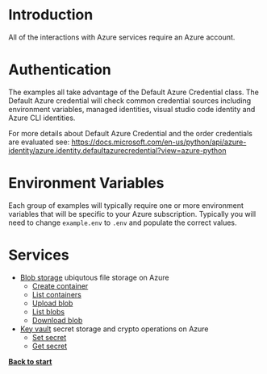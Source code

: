 # Introduction

All of the interactions with Azure services require an Azure account.

# Authentication

The examples all take advantage of the Default Azure Credential class. The Default Azure credential will check common credential sources including environment variables, managed identities, visual studio code identity and Azure CLI identities.

For more details about Default Azure Credential and the order credentials are evaluated see: https://docs.microsoft.com/en-us/python/api/azure-identity/azure.identity.defaultazurecredential?view=azure-python

# Environment Variables

Each group of examples will typically require one or more environment variables that will be specific to your Azure subscription. Typically you will need to change `example.env` to `.env` and populate the correct values.

# Services

 - [Blob storage](/azure/blob_storage/) ubiqutous file storage on Azure
   - [Create container](/azure/blob_storage/create_container.py) 
   - [List containers](/azure/blob_storage/list_containers.py) 
   - [Upload blob](/azure/blob_storage/upload_blob.py) 
   - [List blobs](/azure/blob_storage/list_blobs.py) 
   - [Download blob](/azure/blob_storage/download_blob.py)
 - [Key vault](/azure/key_vault/) secret storage and crypto operations on Azure
   - [Set secret](/azure/key_vault/set_secret.py)
   - [Get secret](/azure/key_vault/get_secret.py)

**[Back to start](https://github.com/ccozad/python-playground)**